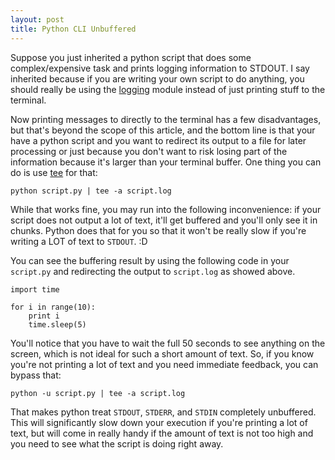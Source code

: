 ```yaml
---
layout: post
title: Python CLI Unbuffered
---
```


Suppose you just inherited a python script that does some
complex/expensive task and prints logging information to STDOUT.  I say
inherited because if you are writing your own script to do anything, you
should really be using the [logging][] module instead of just printing
stuff to the terminal.

Now printing messages to directly to the terminal has a few
disadvantages, but that's beyond the scope of this article, and the
bottom line is that your have a python script and you want to redirect
its output to a file for later processing or just because you don't want
to risk losing part of the information because it's larger than your
terminal buffer.  One thing you can do is use [tee][] for that:

    python script.py | tee -a script.log

While that works fine, you may run into the following inconvenience: if
your script does not output a lot of text, it'll get buffered and you'll
only see it in chunks.  Python does that for you so that it won't be
really slow if you're writing a LOT of text to `STDOUT`. :D

You can see the buffering result by using the following code in your
`script.py` and redirecting the output to `script.log` as showed above.

    import time

    for i in range(10):
        print i
        time.sleep(5)

You'll notice that you have to wait the full 50 seconds to see anything
on the screen, which is not ideal for such a short amount of text.  So,
if you know you're not printing a lot of text and you need immediate
feedback, you can bypass that:

    python -u script.py | tee -a script.log

That makes python treat `STDOUT`, `STDERR`, and `STDIN` completely
unbuffered.  This will significantly slow down your execution if you're
printing a lot of text, but will come in really handy if the amount of
text is not too high and you need to see what the script is doing right
away.


[logging]: https://docs.python.org/2/library/logging.html
  "logging — Logging facility for Python"
[tee]: http://pubs.opengroup.org/onlinepubs/9699919799/utilities/tee.html
  "tee - duplicate standard input"
